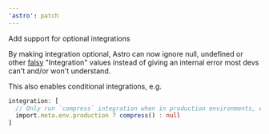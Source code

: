 ```yaml
---
'astro': patch
---
```


Add support for optional integrations

By making integration optional, Astro can now ignore null, undefined or other [falsy](https://developer.mozilla.org/en-US/docs/Glossary/Falsy) "Integration" values instead of giving an internal error most devs can't and/or won't understand.
		 
This also enables conditional integrations,
e.g. 
```ts
integration: [ 
  // Only run `compress` integration when in production environments, etc...
  import.meta.env.production ? compress() : null
]
```